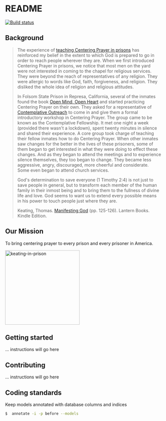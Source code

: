 # README

[![Build status](https://badge.buildkite.com/9845e5b8b88222c0ea37291bec0e5a913340ac49b33d050eda.svg)](https://buildkite.com/vaxcalc-labs-llc/pond)

## Background

> The experience of [teaching Centering Prayer in prisons](https://youtu.be/YMl0ZMxOuVI) has reinforced my belief in the extent to which God is prepared to go in order to reach people wherever they are. When we first introduced Centering Prayer in prisons, we notice that most men on the yard were not interested in coming to the chapel for religious services. They were beyond the reach of representatives of any religion. They were allergic to words like God, faith, forgiveness, and religion. They disliked the whole idea of religion and religious attitudes.
> 
> In Folsom State Prison in Represa, California, several of the inmates found the book [Open Mind, Open Heart](https://www.amazon.com/Open-Mind-Heart-20th-Anniversary/dp/1472972090/) and started practicing Centering Prayer on their own. They asked for a representative of [Contemplative Outreach](https://cpprisonoutreach.org/) to come in and give them a formal introductory workshop in Centering Prayer. The group came to be known as the Contemplative Fellowship. It met one night a week (provided there wasn't a lockdown), spent twenty minutes in silence and shared their experience. A core group took charge of teaching their fellow inmates how to do Centering Prayer. When other inmates saw changes for the better in the lives of these prisoners, some of them began to get interested in what they were doing to effect these changes. And as they began to attend the meetings and to experience silence themselves, they too began to change. They became less aggressive, angry, discouraged, more cheerful and considerate. Some even began to attend church services.
> 
> God's determination to save everyone (1 Timothy 2:4) is not just to save people in general, but to transform each member of the human family in their inmost being and to bring them to the fullness of divine life and love. God seems to want us to extend every possible means in his power to touch people just where they are.
> 
> Keating, Thomas. [Manifesting God](https://www.amazon.com/Manifesting-God-Thomas-Keating-ebook/dp/B007PSCXYG/) (pp. 125-126). Lantern Books. Kindle Edition. 

## Our Mission

To bring centering prayer to every prison and every prisoner in America.

<img width="240" alt="keating-in-prison" src="https://user-images.githubusercontent.com/1895292/163723400-5f1f9b55-fda3-41af-9ad3-fe690509b7a7.png">


## Getting started

... instructions will go here 

## Contributing

... instructions will go here

## Coding standards

Keep models annotated with database columns and indices

```bash
$  annotate -i -p before --models  
```

